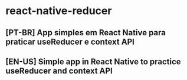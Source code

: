# react-native-reducer
## [PT-BR] App simples em React Native para praticar useReducer e context API 

## [EN-US] Simple app in React Native to practice useReducer and context API

